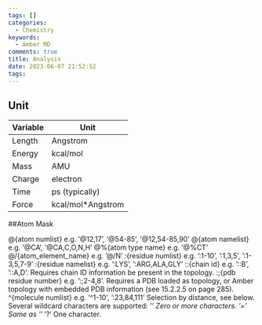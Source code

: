 ```yaml
---
tags: []
categories:
  - Chemistry
keywords:
  - Amber MD
comments: true
title: Analysis
date: 2023-06-07 21:52:52
tags:
---
```



## Unit


|Variable | Unit |
|----|----|
|Length| Angstrom|
|Energy| kcal/mol|
|Mass |AMU|
|Charge |electron|
|Time| ps (typically)|
|Force| kcal/mol*Angstrom|
##Atom Mask

@{atom numlist} e.g. ’@12,17’, ’@54-85’, ’@12,54-85,90’
@{atom namelist} e.g. ’@CA’, ’@CA,C,O,N,H’
@%{atom type name} e.g. ’@%CT’
@/{atom_element_name} e.g. ’@/N’
:{residue numlist} e.g. ’:1-10’, ’:1,3,5’, ’:1-3,5,7-9’
:{residue namelist} e.g. ’:LYS’, ’:ARG,ALA,GLY’
::{chain id} e.g. ’::B’, ’::A,D’. Requires chain ID information be present in the topology.
:;{pdb residue number} e.g. ’:;2-4,8’. Requires a PDB loaded as topology, or Amber topology with embedded
PDB information (see 15.2.2.5 on page 285).
^{molecule numlist} e.g. ’^1-10’, ’:23,84,111’
<mask><distance operator><distance> Selection by distance, see below.
Several wildcard characters are supported:
’*’ Zero or more characters.
’=’ Same as ’*’
’?’ One character.
